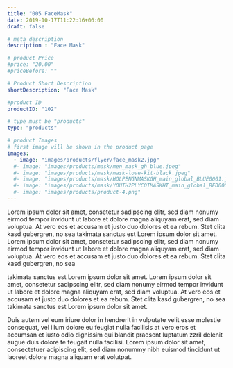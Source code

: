 ```yaml
---
title: "005 FaceMask"
date: 2019-10-17T11:22:16+06:00
draft: false

# meta description
description : "Face Mask"

# product Price
#price: "20.00"
#priceBefore: ""

# Product Short Description
shortDescription: "Face Mask"

#product ID
productID: "102"

# type must be "products"
type: "products"

# product Images
# first image will be shown in the product page
images:
  - image: "images/products/flyer/face_mask2.jpg"
  #- image: "images/products/mask/men_mask_gh_blue.jpeg"
  #- image: "images/products/mask/mask-love-kit-black.jpeg"
  #- image: "images/products/mask/HOLPENGNMASKGH_main_global_BLUE0001.jpeg"
  #- image: "images/products/mask/YOUTH2PLYCOTMASKHT_main_global_RED0001.jpeg"
  #- image: "images/products/product-4.png"
---
```


Lorem ipsum dolor sit amet, consetetur sadipscing elitr, sed diam nonumy eirmod tempor invidunt ut labore et dolore magna aliquyam erat, sed diam voluptua. At vero eos et accusam et justo duo dolores et ea rebum. Stet clita kasd gubergren, no sea takimata sanctus est Lorem ipsum dolor sit amet. Lorem ipsum dolor sit amet, consetetur sadipscing elitr, sed diam nonumy eirmod tempor invidunt ut labore et dolore magna aliquyam erat, sed diam voluptua. At vero eos et accusam et justo duo dolores et ea rebum. Stet clita kasd gubergren, no sea 

takimata sanctus est Lorem ipsum dolor sit amet. Lorem ipsum dolor sit amet, consetetur sadipscing elitr, sed diam nonumy eirmod tempor invidunt ut labore et dolore magna aliquyam erat, sed diam voluptua. At vero eos et accusam et justo duo dolores et ea rebum. Stet clita kasd gubergren, no sea takimata sanctus est Lorem ipsum dolor sit amet.

Duis autem vel eum iriure dolor in hendrerit in vulputate velit esse molestie consequat, vel illum dolore eu feugiat nulla facilisis at vero eros et accumsan et iusto odio dignissim qui blandit praesent luptatum zzril delenit augue duis dolore te feugait nulla facilisi. Lorem ipsum dolor sit amet, consectetuer adipiscing elit, sed diam nonummy nibh euismod tincidunt ut laoreet dolore magna aliquam erat volutpat.
